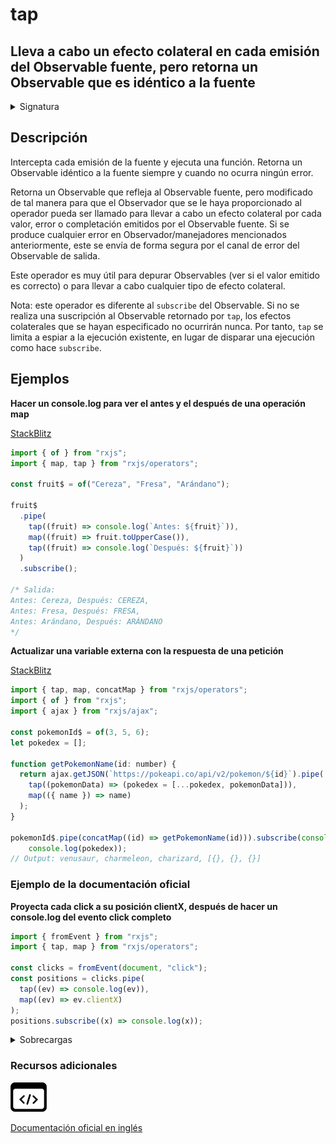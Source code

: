 # tap

## Lleva a cabo un efecto colateral en cada emisión del Observable fuente, pero retorna un Observable que es idéntico a la fuente

<details>

<summary>Signatura</summary>

#### Firma

`tap<T>(nextOrObserver?: NextObserver<T> | ErrorObserver<T> | CompletionObserver<T> | ((x: T) => void), error?: (e: any) => void, complete?: () => void): MonoTypeOperatorFunction<T>`

#### Parámetros

#### Retorna

`MonoTypeOperatorFunction<T>`: Un Observable idéntico a la fuente, pero ejecuta el Observador o la/las callbacks en cada emisión.

</details>

## Descripción

Intercepta cada emisión de la fuente y ejecuta una función. Retorna un Observable idéntico a la fuente siempre y cuando no ocurra ningún error.

Retorna un Observable que refleja al Observable fuente, pero modificado de tal manera para que el Observador que se le haya proporcionado al operador pueda ser llamado para llevar a cabo un efecto colateral por cada valor, error o completación emitidos por el Observable fuente. Si se produce cualquier error en Observador/manejadores mencionados anteriormente, este se envía de forma segura por el canal de error del Observable de salida.

Este operador es muy útil para depurar Observables (ver si el valor emitido es correcto) o para llevar a cabo cualquier tipo de efecto colateral.

Nota: este operador es diferente al `subscribe` del Observable. Si no se realiza una suscripción al Observable retornado por `tap`, los efectos colaterales que se hayan especificado no ocurrirán nunca. Por tanto, `tap` se limita a espiar a la ejecución existente, en lugar de disparar una ejecución como hace `subscribe`.

## Ejemplos

**Hacer un console.log para ver el antes y el después de una operación map**

[StackBlitz](https://stackblitz.com/edit/rxjs-tap-1?file=index.ts)

```javascript
import { of } from "rxjs";
import { map, tap } from "rxjs/operators";

const fruit$ = of("Cereza", "Fresa", "Arándano");

fruit$
  .pipe(
    tap((fruit) => console.log(`Antes: ${fruit}`)),
    map((fruit) => fruit.toUpperCase()),
    tap((fruit) => console.log(`Después: ${fruit}`))
  )
  .subscribe();

/* Salida:
Antes: Cereza, Después: CEREZA,
Antes: Fresa, Después: FRESA,
Antes: Arándano, Después: ARÁNDANO
*/
```

**Actualizar una variable externa con la respuesta de una petición**

[StackBlitz](https://stackblitz.com/edit/rxjs-tap-2?file=index.ts)

```javascript
import { tap, map, concatMap } from "rxjs/operators";
import { of } from "rxjs";
import { ajax } from "rxjs/ajax";

const pokemonId$ = of(3, 5, 6);
let pokedex = [];

function getPokemonName(id: number) {
  return ajax.getJSON(`https://pokeapi.co/api/v2/pokemon/${id}`).pipe(
    tap((pokemonData) => (pokedex = [...pokedex, pokemonData])),
    map(({ name }) => name)
  );
}

pokemonId$.pipe(concatMap((id) => getPokemonName(id))).subscribe(console.log, console.error, () => {
    console.log(pokedex));
// Output: venusaur, charmeleon, charizard, [{}, {}, {}]
```

### Ejemplo de la documentación oficial

**Proyecta cada click a su posición clientX, después de hacer un console.log del evento click completo**

```javascript
import { fromEvent } from "rxjs";
import { tap, map } from "rxjs/operators";

const clicks = fromEvent(document, "click");
const positions = clicks.pipe(
  tap((ev) => console.log(ev)),
  map((ev) => ev.clientX)
);
positions.subscribe((x) => console.log(x));
```

<details>

<summary>Sobrecargas</summary>

#### Firma

`tap(next: null, error: null, complete: () => void): MonoTypeOperatorFunction<T>`

#### Parámetros

#### Retorna

`MonoTypeOperatorFunction<T>`

#### Firma

`tap(next: null, error: (error: any) => void, complete?: () => void): MonoTypeOperatorFunction<T>`

#### Parámetros

#### Retorna

`MonoTypeOperatorFunction<T>`

#### Firma

`tap(next: (value: T) => void, error: null, complete: () => void): MonoTypeOperatorFunction<T>`

#### Parámetros

#### Retorna

`MonoTypeOperatorFunction<T>`

#### Firma

`tap(next?: (x: T) => void, error?: (e: any) => void, complete?: () => void): MonoTypeOperatorFunction<T>`

#### Parámetros

#### Retorna

`MonoTypeOperatorFunction<T>`

#### Firma

`tap(observer: PartialObserver<T>): MonoTypeOperatorFunction<T>`

#### Parámetros

#### Retorna

`MonoTypeOperatorFunction<T>`

</details>

### Recursos adicionales

[![Source code](assets/icons/source-code.png)](https://github.com/ReactiveX/rxjs/blob/master/src/internal/operators/tap.ts)

[Documentación oficial en inglés](https://rxjs.dev/api/operators/tap)
